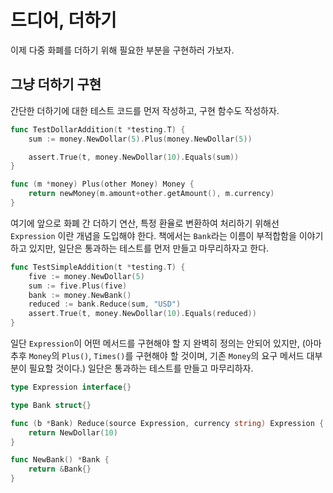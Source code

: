 # 드디어, 더하기

이제 다중 화폐를 더하기 위해 필요한 부분을 구현하러 가보자.

## 그냥 더하기 구현

간단한 더하기에 대한 테스트 코드를 먼저 작성하고, 구현 함수도 작성하자.

```go
func TestDollarAddition(t *testing.T) {
	sum := money.NewDollar(5).Plus(money.NewDollar(5))

	assert.True(t, money.NewDollar(10).Equals(sum))
}
```

```go
func (m *money) Plus(other Money) Money {
	return newMoney(m.amount+other.getAmount(), m.currency)
}
```

여기에 앞으로 화폐 간 더하기 연산, 특정 환율로 변환하여 처리하기 위해선 `Expression` 이란 개념을 도입해야 한다. 책에서는 `Bank`라는 이름이 부적합함을 이야기하고 있지만, 일단은 통과하는 테스트를 먼저 만들고 마무리하자고 한다.

```go
func TestSimpleAddition(t *testing.T) {
	five := money.NewDollar(5)
	sum := five.Plus(five)
	bank := money.NewBank()
	reduced := bank.Reduce(sum, "USD")
	assert.True(t, money.NewDollar(10).Equals(reduced))
}
```

일단 `Expression`이 어떤 메서드를 구현해야 할 지 완벽히 정의는 안되어 있지만, (아마 추후 `Money`의 `Plus()`, `Times()`를 구현해야 할 것이며, 기존 `Money`의 요구 메서드 대부분이 필요할 것이다.) 일단은 통과하는 테스트를 만들고 마무리하자.

```go
type Expression interface{}

type Bank struct{}

func (b *Bank) Reduce(source Expression, currency string) Expression {
	return NewDollar(10)
}

func NewBank() *Bank {
	return &Bank{}
}

```